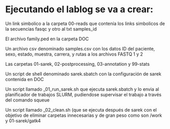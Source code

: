 # Ejecutando el lablog se va a crear:

Un link simbolico a la carpeta 00-reads que contenía los links simbolicos de la secuencias fasqc y otro al txt samples_id

El archivo family.ped en la carpeta DOC

Un archivo csv denominado samples.csv con los datos ID del paciente, sexo, estado, muestra, carrera, y rutas a los archivos FASTQ 1 y 2

Las carpetas 01-sarek, 02-postprocessing, 03-annotation y 99-stats

Un script de shell denominado sarek.sbatch con la configuración de sarek contenida en DOC

Un script llamado _01_run_sarek.sh que ejecuta sarek.sbatch y lo envia al planificador de trabajos SLURM, pudiendose supervisar el trabajo a través del comando squeue

Un script llamado _02_clean.sh (que se ejecuta después de sarek con el objetivo de eliminar carpetas innecesarias y de gran peso como son /work y 01-sarek/gatk4
